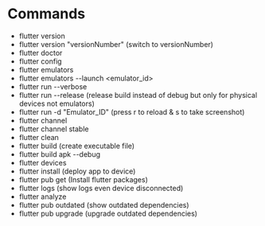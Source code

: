 # Commands
- flutter version
- flutter version "versionNumber" (switch to versionNumber)
- flutter doctor
- flutter config
- flutter emulators
- flutter emulators --launch <emulator_id>
- flutter run --verbose
- flutter run --release (release build instead of debug but only for physical devices not emulators)
- flutter run -d "Emulator_ID" (press r to reload & s to take screenshot)
- flutter channel
- flutter channel stable
- flutter clean
- flutter build (create executable file)
- flutter build apk --debug
- flutter devices
- flutter install (deploy app to device)
- flutter pub get (Install flutter packages)
- flutter logs (show logs even device disconnected)
- flutter analyze
- flutter pub outdated (show outdated dependencies)
- flutter pub upgrade (upgrade outdated dependencies)